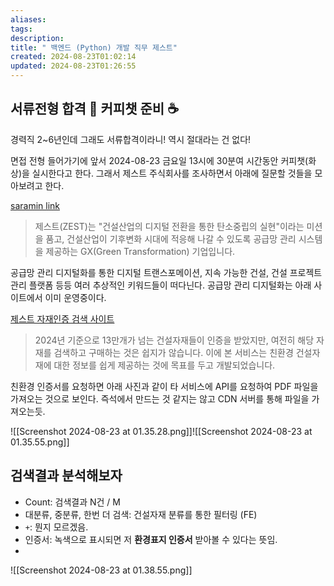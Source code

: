 ```yaml
---
aliases: 
tags: 
description:
title: " 백엔드 (Python) 개발 직무 제스트"
created: 2024-08-23T01:02:14
updated: 2024-08-23T01:26:55
---
```


## 서류전형 합격 🎉 커피챗 준비 ☕️

경력직 2~6년인데 그래도 서류합격이라니! 역시 절대라는 건 없다!

면접 전형 들어가기에 앞서 2024-08-23 금요일 13시에 30분여 시간동안 커피챗(화상)을 실시한다고 한다. 그래서 제스트 주식회사를 조사하면서 아래에 질문할 것들을 모아보려고 한다.

[saramin link](https://www.saramin.co.kr/zf_user/jobs/relay/view?isMypage=no&rec_idx=48790931&recommend_ids=eJxNj7sRBDEMQqu53EgyQvEW4v67OO9nbIcMDyFCwZByCPjlFaJK0qhmj8xCSyw3ipYbVotyn7K90gm3lZ0wYNPleyp7py9JJpELlvmdXbBachdZDxxPJm3mNky3x%2BXXG2U8nkQr21nQtN1Z1GEHXNWxFy054hsREXeafxGBRHk%3D&view_type=search&searchword=제스트&searchType=search&gz=1&t_ref_content=generic&t_ref=search&relayNonce=4b37f44c33b6cf4015c0&paid_fl=n&search_uuid=b33a0dbd-a93b-4e0c-bf82-cc21cc5aee14&immediately_apply_layer_open=n#seq=0)

> 제스트(ZEST)는 "건설산업의 디지털 전환을 통한 탄소중립의 실현"이라는 미션을 품고, 건설산업이 기후변화 시대에 적응해 나갈 수 있도록 공급망 관리 시스템을 제공하는 GX(Green Transformation) 기업입니다.

공급망 관리 디지털화를 통한 디지털 트랜스포메이션, 지속 가능한 건설, 건설 프로젝트 관리 플랫폼 등등 여러 추상적인 키워드들이 떠다닌다. 공급망 관리 디지털화는 아래 사이트에서 이미 운영중이다.

[제스트 자재인증 검색 사이트](https://zest.im)

> 2024년 기준으로 13만개가 넘는 건설자재들이 인증을 받았지만, 여전히 해당 자재를 검색하고 구매하는 것은 쉽지가 않습니다. 이에 본 서비스는 친환경 건설자재에 대한 정보를 쉽게 제공하는 것에 목표를 두고 개발되었습니다.

친환경 인증서를 요청하면 아래 사진과 같이 타 서비스에 API를 요청하여 PDF 파일을 가져오는 것으로 보인다. 즉석에서 만드는 것 같지는 않고 CDN 서버를 통해 파일을 가져오는듯.

![[Screenshot 2024-08-23 at 01.35.28.png]]![[Screenshot 2024-08-23 at 01.35.55.png]]

## 검색결과 분석해보자

- Count: 검색결과 N건 / M
- 대분류, 중분류, 한번 더 검색: 건설자재 분류를 통한 필터링 (FE)
- `+`: 뭔지 모르겠음.
- 인증서: 녹색으로 표시되면 저 **환경표지 인증서** 받아볼 수 있다는 뜻임.
- 

![[Screenshot 2024-08-23 at 01.38.55.png]]